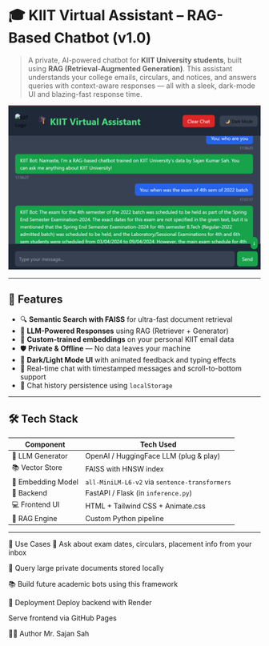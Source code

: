 # 🎓 KIIT Virtual Assistant – RAG-Based Chatbot (v1.0)

> A private, AI-powered chatbot for **KIIT University students**, built using **RAG (Retrieval-Augmented Generation)**. This assistant understands your college emails, circulars, and notices, and answers queries with context-aware responses — all with a sleek, dark-mode UI and blazing-fast response time.

![KIIT BOT Screenshot](a.png) <!-- Add a real screenshot -->

---

## 🚀 Features

- 🔍 **Semantic Search with FAISS** for ultra-fast document retrieval
- 🤖 **LLM-Powered Responses** using RAG (Retriever + Generator)
- 🧠 **Custom-trained embeddings** on your personal KIIT email data
- 🛡️ **Private & Offline** — No data leaves your machine
- 🌙 **Dark/Light Mode UI** with animated feedback and typing effects
- 💬 Real-time chat with timestamped messages and scroll-to-bottom support
- 🔄 Chat history persistence using `localStorage`

---

## 🛠️ Tech Stack

| Component        | Tech Used                                 |
|------------------|-------------------------------------------|
| 🧠 LLM Generator  | OpenAI / HuggingFace LLM (plug & play)    |
| 📚 Vector Store   | FAISS with HNSW index                     |
| 🧾 Embedding Model| `all-MiniLM-L6-v2` via `sentence-transformers` |
| 📡 Backend        | FastAPI / Flask (in `inference.py`)       |
| 💻 Frontend UI    | HTML + Tailwind CSS + Animate.css         |
| 🔌 RAG Engine     | Custom Python pipeline                    |

---


📍 Use Cases
📧 Ask about exam dates, circulars, placement info from your inbox

📁 Query large private documents stored locally

📚 Build future academic bots using this framework

📌 Deployment
Deploy backend with Render

Serve frontend via GitHub Pages


👨‍💻 Author
Mr. Sajan Sah

